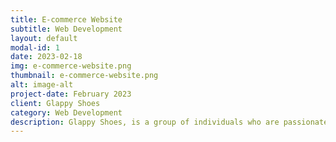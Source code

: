 ```yaml
---
title: E-commerce Website
subtitle: Web Development
layout: default
modal-id: 1
date: 2023-02-18
img: e-commerce-website.png
thumbnail: e-commerce-website.png
alt: image-alt
project-date: February 2023
client: Glappy Shoes
category: Web Development
description: Glappy Shoes, is a group of individuals who are passionate about celebrating the artistry of Cameroonian women and their craft of making handmade shoes. They are dedicated to providing a platform for Cameroonian women to showcase their artistry and creativity through their handmade shoes. Their goal is to provide a space for Cameroonian women to tell their stories, share their culture and history, and empower one another
---
```

